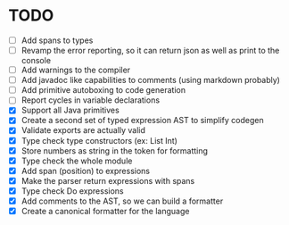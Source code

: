 # TODO

- [ ] Add spans to types
- [ ] Revamp the error reporting, so it can return json as well as print to the console
- [ ] Add warnings to the compiler
- [ ] Add javadoc like capabilities to comments (using markdown probably)
- [ ] Add primitive autoboxing to code generation
- [ ] Report cycles in variable declarations
- [X] Support all Java primitives
- [X] Create a second set of typed expression AST to simplify codegen
- [X] Validate exports are actually valid
- [X] Type check type constructors (ex: List Int)
- [X] Store numbers as string in the token for formatting
- [X] Type check the whole module
- [X] Add span (position) to expressions
- [X] Make the parser return expressions with spans
- [X] Type check Do expressions
- [X] Add comments to the AST, so we can build a formatter
- [X] Create a canonical formatter for the language